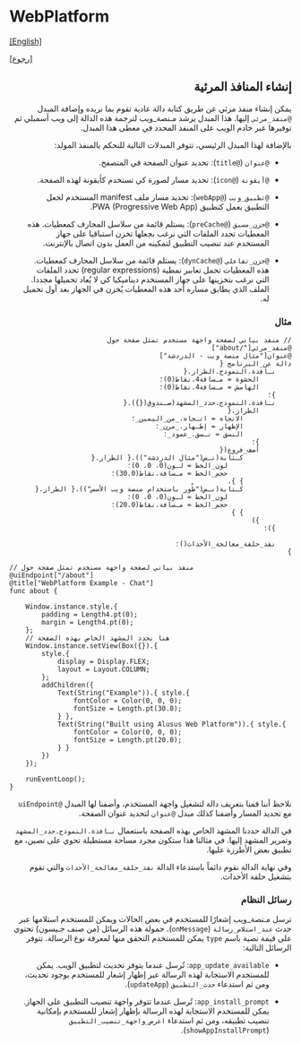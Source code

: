 # WebPlatform

[[English]](ui_endpoints.en.md)

[[رجوع]](../readme.ar.md)

<div dir=rtl>

## إنشاء المنافذ المرئية

يمكن إنشاء منفذ مرئي عن طريق كتابة دالة عادية تقوم بما نريده وإضافة المبدل `@منفذ_مرئي` إليها.
هذا المبدل يرشد مـنصة_ويب لترجمة هذه الدالة إلى ويب أسمبلي ثم توفيرها عبر خادم الويب على المنفذ
المحدد في معطى هذا المبدل.

بالإضافة لهذا المبدل الرئيسي، تتوفر المبدلات التالية للتحكم بالمنفذ المولد:

* `@عنوان` (`@title`): تحديد عنوان الصفحة في المتصفح.

* `@أيقونة` (`@icon`): تحديد مسار لصورة كي تستخدم كأيقونة لهذه الصفحة.

* `@تطبيق_ويب` (`@webApp`): تحديد مسار ملف manifest المستخدم لجعل التطبيق يعمل
  كتطبيق PWA (Progressive Web App).
  
* `@خزن_مسبق` (`@preCache`): يستلم قائمة من سلاسل المحارف كمعطيات. هذه المعطيات تحدد الملفات التي
  نرغب بجعلها تخزن استباقيا على جهاز المستخدم عند تنصيب التطبيق لتمكينه من العمل بدون اتصال
  بالإنترنت.
  
* `@خزن_تفاعلي` (`@dynCache`): يستلم قائمة من سلاسل المحارف كمعطيات. هذه المعطيات تحمل تعابير
  نمطية (regular expressions) تحدد الملفات التي نرغب بتخزينها على جهاز المستخدم ديناميكيا كي
  لا يُعاد تحميلها مجددا. الملف الذي يطابق مساره أحد هذه المعطيات يُخزن في الجهاز بعد أول تحميل له.

### مثال

```
// منفذ بياني لصفحة واجهة مستخدم تمثل صفحة حول
@منفذ_مرئي["/about"]
@عنوان["مثال منصة ويب - الدردشة"]
دالة عن_البرنامج {
    نـافذة.النموذج.الطراز.{
        الحشوة = مـسافة4.نقاط(0)؛
        الهامش = مـسافة4.نقاط(0)؛
    }؛
    نـافذة.النموذج.حدد_المشهد(صـندوق({}).{
        الطراز.{
            الاتجاه = اتـجاه._من_اليمين_؛
            الإظهار = إظـهار._مرن_؛
            النسق = نـسق._عمود_؛
        }؛
        أضف_فروع({
            كـتابة(نـص("مثال الدردشة")).{ الطراز.{
                لون_الخط = لـون(0، 0، 0)؛
                حجم_الخط = مـسافة.نقاط(30.0)؛
            } }،
            كـتابة(نـص("طُور باستخدام منصة ويب الأسس")).{ الطراز.{
                لون_الخط = لـون(0، 0، 0)؛
                حجم_الخط = مـسافة.نقاط(20.0)؛
            } }
        })
    })؛

    نفذ_حلقة_معالجة_الأحداث()؛
}
```

<div dir=ltr>

```
// منفذ بياني لصفحة واجهة مستخدم تمثل صفحة حول
@uiEndpoint["/about"]
@title["WebPlatform Example - Chat"]
func about {

    Window.instance.style.{
        padding = Length4.pt(0);
        margin = Length4.pt(0);
    };
    // هنا نحدد المشهد الخاص بهذه الصفحة
    Window.instance.setView(Box({}).{
        style.{
            display = Display.FLEX;
            layout = Layout.COLUMN;
        };
        addChildren({
            Text(String("Example")).{ style.{
                fontColor = Color(0, 0, 0);
                fontSize = Length.pt(30.0);
            } },
            Text(String("Built using Alusus Web Platform")).{ style.{
                fontColor = Color(0, 0, 0);
                fontSize = Length.pt(20.0);
            } }
        })
    });

    runEventLoop();
}
```

</div>

نلاحظ أننا قمنا بتعريف دالة لتشغيل واجهة المستخدم، وأضفنا لها المبدل `@uiEndpoint` مع تحديد المسار
وأضفنا كذلك مبدل `@عنوان` لتحديد عنوان الصفحة.

في الدالة حددنا المشهد الخاص بهذه الصفحة باستعمال `نـافذة.النموذج.حدد_المشهد` وتمرير المشهد إليها.
في مثالنا هذا ستكون مجرد مساحة مستطيلة تحوي على نصين، مع تطبيق بعض الأطرزة عليها.

وفي نهاية الدالة نقوم دائماً باستدعاء الدالة `نفذ_حلقة_معالجة_الأحداث` والتي تقوم بتشغيل حلقة
الأحداث.

### رسائل النظام

ترسل مـنصة_ويب إشعارًا للمستخدم في بعض الحالات ويمكن للمستخدم استلامها عبر حدث 
`عند_استلام_رسالة` (`onMessage`). حمولة هذه الرسائل (من صنف جـيسون) تحتوي على قيمة نصية
باسم `type` يمكن للمستخدم التحقق منها لمعرفة نوع الرسالة. تتوفر الرسائل التالية:

* ‏`app_update_available`: تُرسل عندما يتوفر تحديث لتطبيق الويب. يمكن للمستخدم الاستجابة
  لهذه الرسالة عبر إظهار إشعار للمستخدم بوجود تحديث، ومن ثم استدعاء `حدث_التطبيق` (`updateApp`).

* ‏`app_install_prompt`: تُرسل عندما تتوفر واجهة تنصيب التطبيق على الجهاز. يمكن للمستخدم الاستجابة
  لهذه الرسالة بإظهار إشعار للمستخدم بإمكانية تنصيب تطبيقه، ومن ثم استدعاء 
  `اعرض_واجهة_تنصيب_التطبيق` (`showAppInstallPrompt`).

</div>

